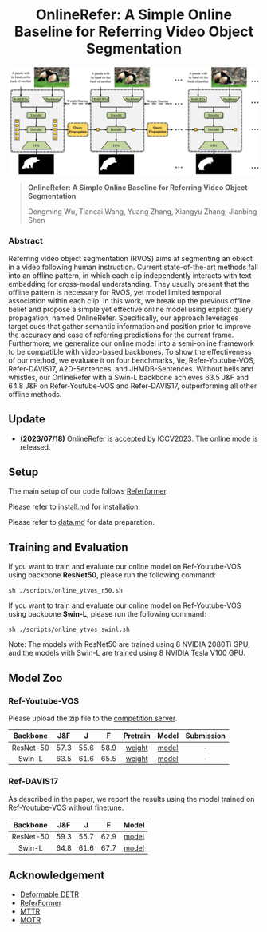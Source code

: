 

<div align="center">
<h1>
<b>
OnlineRefer: A Simple Online Baseline for Referring Video Object Segmentation
</b>
</h1>
</div>

<p align="center"><img src="docs/onlinerefer.jpg" width="800"/></p>

> **OnlineRefer: A Simple Online Baseline for Referring Video Object Segmentation**
>
> Dongming Wu, Tiancai Wang, Yuang Zhang, Xiangyu Zhang, Jianbing Shen 

### Abstract

Referring video object segmentation (RVOS) aims at segmenting an object in a video following human instruction. Current state-of-the-art methods fall into an offline pattern, in which each clip independently interacts with text embedding for cross-modal understanding. They usually present that the offline pattern is necessary for RVOS, yet model limited temporal association within each clip. In this work, we break up the previous offline belief and propose a simple yet effective online model using explicit query propagation, named OnlineRefer. Specifically, our approach leverages target cues that gather semantic information and position prior to improve the accuracy and ease of referring predictions for the current frame. Furthermore, we generalize our online model into a semi-online framework to be compatible with video-based backbones. To show the effectiveness of our method, we evaluate it on four benchmarks, \ie, Refer-Youtube-VOS, Refer-DAVIS17, A2D-Sentences, and JHMDB-Sentences.  Without bells and whistles, our OnlineRefer with a Swin-L backbone achieves 63.5 J&F and 64.8 J&F on Refer-Youtube-VOS and Refer-DAVIS17, outperforming all other offline methods. 
## Update
- **(2023/07/18)** OnlineRefer is accepted by ICCV2023. The online mode is released.


## Setup

The main setup of our code follows [Referformer](https://github.com/wjn922/ReferFormer).

Please refer to [install.md](docs/install.md) for installation.

Please refer to [data.md](docs/data.md) for data preparation.

## Training and Evaluation
If you want to train and evaluate our online model on Ref-Youtube-VOS using backbone **ResNet50**, please run the following command:
```
sh ./scripts/online_ytvos_r50.sh
```

If you want to train and evaluate our online model on Ref-Youtube-VOS using backbone **Swin-L**, please run the following command:
```
sh ./scripts/online_ytvos_swinl.sh
```

Note: The models with ResNet50 are trained using 8 NVIDIA 2080Ti GPU, and the models with Swin-L are trained using 8 NVIDIA Tesla V100 GPU.

## Model Zoo

### Ref-Youtube-VOS

Please upload the zip file to the [competition server](https://competitions.codalab.org/competitions/29139#participate-submit_results).

| Backbone|  J&F  |   J   |  F   |                                                Pretrain                                                |                                                        Model                                                        | Submission |
| :----: |:-----:|:-----:|:----:|:------------------------------------------------------------------------------------------------------:|:-------------------------------------------------------------------------------------------------------------------:|:----------:|
| ResNet-50 | 57.3  | 55.6  | 58.9 |    [weight](https://github.com/wudongming97/OnlineRefer/releases/download/v1.0/r50_pretrained.pth)     |          [model](https://github.com/wudongming97/OnlineRefer/releases/edit/v1.0/ytvos-r50-checkpoint.pth)           |     -      |
| Swin-L | 63.5 | 61.6 | 65.5 | [weight](https://github.com/wudongming97/OnlineRefer/releases/download/v1.0/swin_large_pretrained.pth) |             [model](https://drive.google.com/file/d/1wTEf5Z-EmmtPJkWaUPFDpcRg8vuCsV2X/view?usp=sharing)             |     -      | 


### Ref-DAVIS17

As described in the paper, we report the results using the model trained on Ref-Youtube-VOS without finetune.

| Backbone| J&F  |  J   |  F   |                                              Model                                               | 
| :----: |:----:|:----:|:----:|:------------------------------------------------------------------------------------------------:|
| ResNet-50 | 59.3 | 55.7 | 62.9 | [model](https://github.com/wudongming97/OnlineRefer/releases/edit/v1.0/ytvos-r50-checkpoint.pth) |
| Swin-L | 64.8 | 61.6 | 67.7 |   [model](https://drive.google.com/file/d/1wTEf5Z-EmmtPJkWaUPFDpcRg8vuCsV2X/view?usp=sharing)    |


[//]: # (## Visualizations)

[//]: # (- Ref-DAVIS17)

[//]: # ()
[//]: # (<img src="docs/davis_demo1.gif" width="400"/><img src="docs/davis_demo2.gif" width="400"/>)

[//]: # ()
[//]: # (- Ref-Youtube-VOS)

[//]: # ()
[//]: # (<img src="docs/ytvos_demo1.gif" width="400"/><img src="docs/ytvos_demo2.gif" width="400"/>)


[//]: # (- Testing on long videos &#40;selected from Youtube-VIS 2021&#41;)


## Acknowledgement

- [Deformable DETR](https://github.com/fundamentalvision/Deformable-DETR)
- [ReferFormer](https://github.com/wjn922/ReferFormer)
- [MTTR](https://github.com/mttr2021/MTTR)
- [MOTR](https://github.com/megvii-research/MOTR)


[//]: # (## Citation)

[//]: # ()
[//]: # (```)

[//]: # ()
[//]: # (```)

